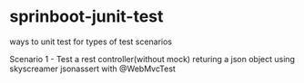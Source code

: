 # sprinboot-junit-test
ways to unit test for types of test scenarios

Scenario 1 - Test a rest controller(without mock) returing a json object using skyscreamer jsonassert with @WebMvcTest

